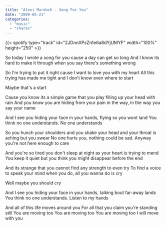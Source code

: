 ```yaml
---
title: "Alexi Murdoch - Song For You"
date: "2009-05-21"
categories:
  - "music"
  - "shares"
---
```


{{< spotify type="track" id="2JDnnXPsZn1e6a8dYjUMYF" width="100%" height="250" >}}

So today I wrote a song for you cause a day can get so long
And I know its hard to make it through when you say there's something wrong

So I'm trying to put it right cause I want to love you with my heart
All this trying has made me tight and I don't know even where to start

Maybe that's a start

Cause you know its a simple game that you play filling up your head with rain
And you know you are hiding from your pain in the way, in the way you say your name

And I see you hiding your face in your hands, flying so you wont land
You think no one understands. No one understands

So you hunch your shoulders and you shake your head and your throat is aching but you swear
No one hurts you, nothing could be sad. Anyway you're not here enough to care

And you're so tired you don't sleep at night as your heart is trying to mend
You keep it quiet but you think you might disappear before the end

And its strange that you cannot find any strength to even try
To find a voice to speak your mind when you do, all you wanna do is cry

Well maybe you should cry

And I see you hiding your face in your hands, talking bout far-away lands
You think no one understands. Listen to my hands

And all of this life moves around you
For all that you claim you're standing still
You are moving too
You are moving too
You are moving too
I will move with you
